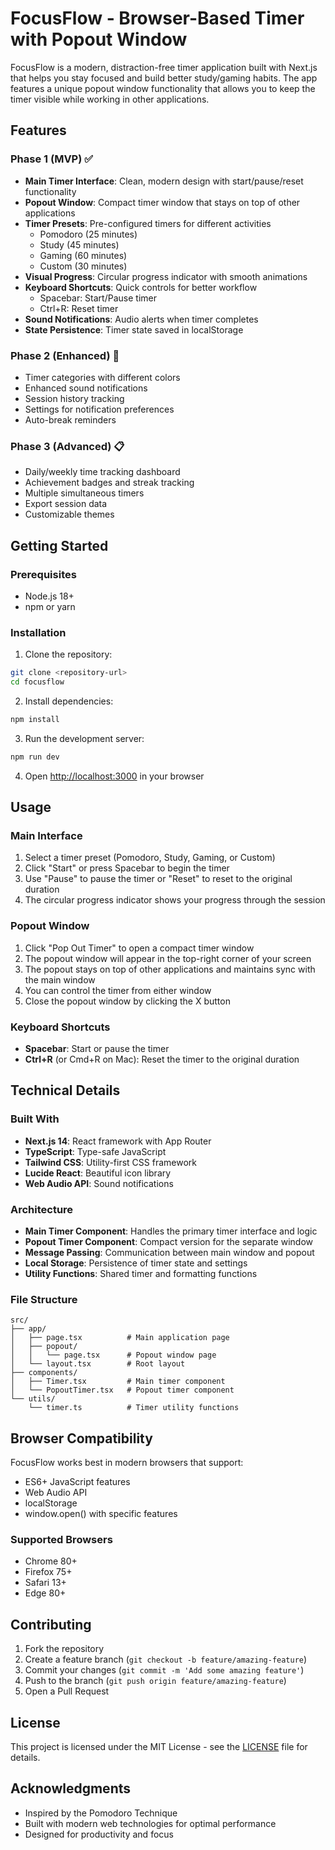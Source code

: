# FocusFlow - Browser-Based Timer with Popout Window

FocusFlow is a modern, distraction-free timer application built with Next.js that helps you stay focused and build better study/gaming habits. The app features a unique popout window functionality that allows you to keep the timer visible while working in other applications.

## Features

### Phase 1 (MVP) ✅
- **Main Timer Interface**: Clean, modern design with start/pause/reset functionality
- **Popout Window**: Compact timer window that stays on top of other applications
- **Timer Presets**: Pre-configured timers for different activities
  - Pomodoro (25 minutes)
  - Study (45 minutes)
  - Gaming (60 minutes)
  - Custom (30 minutes)
- **Visual Progress**: Circular progress indicator with smooth animations
- **Keyboard Shortcuts**: Quick controls for better workflow
  - Spacebar: Start/Pause timer
  - Ctrl+R: Reset timer
- **Sound Notifications**: Audio alerts when timer completes
- **State Persistence**: Timer state saved in localStorage

### Phase 2 (Enhanced) 🚧
- Timer categories with different colors
- Enhanced sound notifications
- Session history tracking
- Settings for notification preferences
- Auto-break reminders

### Phase 3 (Advanced) 📋
- Daily/weekly time tracking dashboard
- Achievement badges and streak tracking
- Multiple simultaneous timers
- Export session data
- Customizable themes

## Getting Started

### Prerequisites
- Node.js 18+ 
- npm or yarn

### Installation

1. Clone the repository:
```bash
git clone <repository-url>
cd focusflow
```

2. Install dependencies:
```bash
npm install
```

3. Run the development server:
```bash
npm run dev
```

4. Open [http://localhost:3000](http://localhost:3000) in your browser

## Usage

### Main Interface
1. Select a timer preset (Pomodoro, Study, Gaming, or Custom)
2. Click "Start" or press Spacebar to begin the timer
3. Use "Pause" to pause the timer or "Reset" to reset to the original duration
4. The circular progress indicator shows your progress through the session

### Popout Window
1. Click "Pop Out Timer" to open a compact timer window
2. The popout window will appear in the top-right corner of your screen
3. The popout stays on top of other applications and maintains sync with the main window
4. You can control the timer from either window
5. Close the popout window by clicking the X button

### Keyboard Shortcuts
- **Spacebar**: Start or pause the timer
- **Ctrl+R** (or Cmd+R on Mac): Reset the timer to the original duration

## Technical Details

### Built With
- **Next.js 14**: React framework with App Router
- **TypeScript**: Type-safe JavaScript
- **Tailwind CSS**: Utility-first CSS framework
- **Lucide React**: Beautiful icon library
- **Web Audio API**: Sound notifications

### Architecture
- **Main Timer Component**: Handles the primary timer interface and logic
- **Popout Timer Component**: Compact version for the separate window
- **Message Passing**: Communication between main window and popout
- **Local Storage**: Persistence of timer state and settings
- **Utility Functions**: Shared timer and formatting functions

### File Structure
```
src/
├── app/
│   ├── page.tsx          # Main application page
│   ├── popout/
│   │   └── page.tsx      # Popout window page
│   └── layout.tsx        # Root layout
├── components/
│   ├── Timer.tsx         # Main timer component
│   └── PopoutTimer.tsx   # Popout timer component
└── utils/
    └── timer.ts          # Timer utility functions
```

## Browser Compatibility

FocusFlow works best in modern browsers that support:
- ES6+ JavaScript features
- Web Audio API
- localStorage
- window.open() with specific features

### Supported Browsers
- Chrome 80+
- Firefox 75+
- Safari 13+
- Edge 80+

## Contributing

1. Fork the repository
2. Create a feature branch (`git checkout -b feature/amazing-feature`)
3. Commit your changes (`git commit -m 'Add some amazing feature'`)
4. Push to the branch (`git push origin feature/amazing-feature`)
5. Open a Pull Request

## License

This project is licensed under the MIT License - see the [LICENSE](LICENSE) file for details.

## Acknowledgments

- Inspired by the Pomodoro Technique
- Built with modern web technologies for optimal performance
- Designed for productivity and focus
